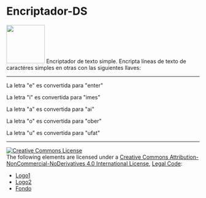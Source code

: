 # Encriptador-DS
<img src="https://imgur.com/vKfRhDn.png" width="100px">
Encriptador de texto simple.
Encripta líneas de texto de caractéres simples en otras con las siguientes llaves:

---

La letra "e" es convertida para "enter"

La letra "i" es convertida para "imes"

La letra "a" es convertida para "ai"

La letra "o" es convertida para "ober"

La letra "u" es convertida para "ufat"

---
    
<a rel="license" href="http://creativecommons.org/licenses/by-nc-nd/4.0/"><img alt="Creative Commons License" style="border-width:0" src="https://i.creativecommons.org/l/by-nc-nd/4.0/88x31.png" /></a><br />The following elements are licensed under a <a rel="license" href="http://creativecommons.org/licenses/by-nc-nd/4.0/">Creative Commons Attribution-NonCommercial-NoDerivatives 4.0 International License</a>, <a rel="legal code" href="https://creativecommons.org/licenses/by-nc-nd/4.0/legalcode">Legal Code</a>:

<ul>
    <li><a href="img/logo.svg">Logo1</a></li>
      <li><a href="img/logo_dark.svg">Logo2</a></li>
      <li><a href="img/bg1.png">Fondo</a></li>
</ul>

 
 
